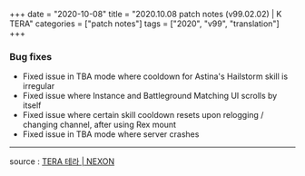 +++
date = "2020-10-08"
title = "2020.10.08 patch notes (v99.02.02) | K TERA"
categories = ["patch notes"]
tags = ["2020", "v99", "translation"]
+++

### Bug fixes
- Fixed issue in TBA mode where cooldown for Astina's Hailstorm skill is irregular
- Fixed issue where Instance and Battleground Matching UI scrolls by itself
- Fixed issue where certain skill cooldown resets upon relogging / changing channel, after using Rex mount
- Fixed issue in TBA mode where server crashes

----

source : [TERA 테라 | NEXON](http://tera.nexon.com/news/update/view.aspx?n4articlesn=452)
